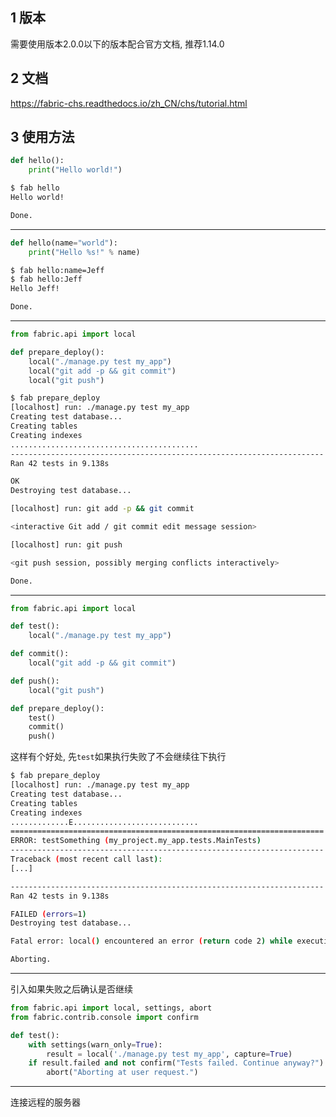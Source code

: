 
## 1 版本

需要使用版本2.0.0以下的版本配合官方文档, 推荐1.14.0

## 2 文档

https://fabric-chs.readthedocs.io/zh_CN/chs/tutorial.html

## 3 使用方法

```python
def hello():
    print("Hello world!")
``` 

```bash    
$ fab hello
Hello world!

Done.
```

---

```python
def hello(name="world"):
    print("Hello %s!" % name)
``` 

```bash    
$ fab hello:name=Jeff
$ fab hello:Jeff
Hello Jeff!

Done.
```

---

```python
from fabric.api import local

def prepare_deploy():
    local("./manage.py test my_app")
    local("git add -p && git commit")
    local("git push")
``` 

```bash
$ fab prepare_deploy
[localhost] run: ./manage.py test my_app
Creating test database...
Creating tables
Creating indexes
..........................................
----------------------------------------------------------------------
Ran 42 tests in 9.138s

OK
Destroying test database...

[localhost] run: git add -p && git commit

<interactive Git add / git commit edit message session>

[localhost] run: git push

<git push session, possibly merging conflicts interactively>

Done.
```

---

```python
from fabric.api import local

def test():
    local("./manage.py test my_app")

def commit():
    local("git add -p && git commit")

def push():
    local("git push")

def prepare_deploy():
    test()
    commit()
    push()
```

这样有个好处, 先`test`如果执行失败了不会继续往下执行

```bash
$ fab prepare_deploy
[localhost] run: ./manage.py test my_app
Creating test database...
Creating tables
Creating indexes
.............E............................
======================================================================
ERROR: testSomething (my_project.my_app.tests.MainTests)
----------------------------------------------------------------------
Traceback (most recent call last):
[...]

----------------------------------------------------------------------
Ran 42 tests in 9.138s

FAILED (errors=1)
Destroying test database...

Fatal error: local() encountered an error (return code 2) while executing './manage.py test my_app'

Aborting.
```

---


引入如果失败之后确认是否继续

```python
from fabric.api import local, settings, abort
from fabric.contrib.console import confirm

def test():
    with settings(warn_only=True):
        result = local('./manage.py test my_app', capture=True)
    if result.failed and not confirm("Tests failed. Continue anyway?"):
        abort("Aborting at user request.")
```

---

连接远程的服务器

```python

```